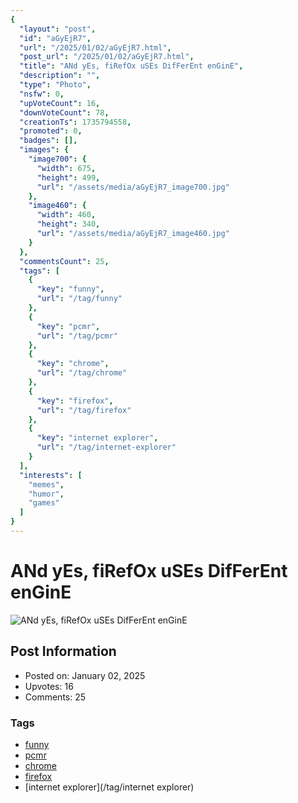 ```yaml
---
{
  "layout": "post",
  "id": "aGyEjR7",
  "url": "/2025/01/02/aGyEjR7.html",
  "post_url": "/2025/01/02/aGyEjR7.html",
  "title": "ANd yEs, fiRefOx uSEs DifFerEnt enGinE",
  "description": "",
  "type": "Photo",
  "nsfw": 0,
  "upVoteCount": 16,
  "downVoteCount": 78,
  "creationTs": 1735794558,
  "promoted": 0,
  "badges": [],
  "images": {
    "image700": {
      "width": 675,
      "height": 499,
      "url": "/assets/media/aGyEjR7_image700.jpg"
    },
    "image460": {
      "width": 460,
      "height": 340,
      "url": "/assets/media/aGyEjR7_image460.jpg"
    }
  },
  "commentsCount": 25,
  "tags": [
    {
      "key": "funny",
      "url": "/tag/funny"
    },
    {
      "key": "pcmr",
      "url": "/tag/pcmr"
    },
    {
      "key": "chrome",
      "url": "/tag/chrome"
    },
    {
      "key": "firefox",
      "url": "/tag/firefox"
    },
    {
      "key": "internet explorer",
      "url": "/tag/internet-explorer"
    }
  ],
  "interests": [
    "memes",
    "humor",
    "games"
  ]
}
---
```


# ANd yEs, fiRefOx uSEs DifFerEnt enGinE

![ANd yEs, fiRefOx uSEs DifFerEnt enGinE](/assets/media/aGyEjR7_image700.jpg)

## Post Information

- Posted on: January 02, 2025
- Upvotes: 16
- Comments: 25

### Tags

- [funny](/tag/funny)
- [pcmr](/tag/pcmr)
- [chrome](/tag/chrome)
- [firefox](/tag/firefox)
- [internet explorer](/tag/internet explorer)
